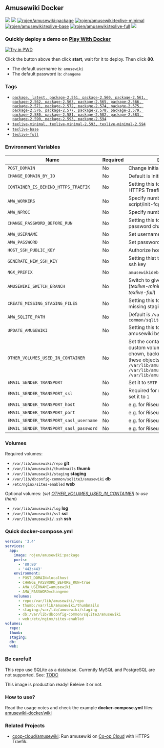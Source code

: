 ## Amusewiki Docker

[![](https://img.shields.io/docker/image-size/rojen/amusewiki/latest)](https://hub.docker.com/r/rojen/amusewiki) [![](https://img.shields.io/docker/image-size/rojen/amusewiki/texlive-minimal)](https://hub.docker.com/r/rojen/amusewiki) [![rojen/amusewiki:package](https://github.com/rojenzaman/amusewiki-docker/actions/workflows/package.yml/badge.svg)](https://github.com/rojenzaman/amusewiki-docker/actions/workflows/package.yml) [![rojen/amusewiki:texlive-minimal](https://github.com/rojenzaman/amusewiki-docker/actions/workflows/texlive-minimal.yml/badge.svg)](https://github.com/rojenzaman/amusewiki-docker/actions/workflows/texlive-minimal.yml) [![rojen/amusewiki:texlive-base](https://github.com/rojenzaman/amusewiki-docker/actions/workflows/texlive-base.yml/badge.svg)](https://github.com/rojenzaman/amusewiki-docker/actions/workflows/texlive-base.yml) [![rojen/amusewiki:texlive-full](https://github.com/rojenzaman/amusewiki-docker/actions/workflows/texlive-full.yml/badge.svg)](https://github.com/rojenzaman/amusewiki-docker/actions/workflows/texlive-full.yml) [![](https://img.shields.io/docker/pulls/rojen/amusewiki)](https://hub.docker.com/r/rojen/amusewiki)

<!--
https://badgen.net/docker/layers/rojen/amusewiki/latest/amd64?icon=docker&label=layers
-->

### Quickly deploy a demo on [Play With Docker](_testing/pwd)

[![Try in PWD](https://raw.githubusercontent.com/play-with-docker/stacks/master/assets/images/button.png)](https://labs.play-with-docker.com/?stack=https://raw.githubusercontent.com/rojenzaman/amusewiki-docker/master/_testing/pwd/package.yml&stack_name=amusewiki)

Click the button above then click **start**, wait for it to deploy. Then click **80**.

 - The default username is: `amusewiki`
 - The default password is: `changeme`

### Tags

 - [`package, latest, package-2.551, package-2.560, package-2.561, package-2.562, package-2.563, package-2.565, package-2.566, package-2.571, package-2.572, package-2.574, package-2.575, package-2.576, package-2.577, package-2.578, package-2.579, package-2.580, package-2.581, package-2.582, package-2.583, package-2.590, package-2.593, package-2.594`](https://github.com/rojenzaman/amusewiki-docker/blob/master/package/Dockerfile)
 - [`texlive-minimal, texlive-minimal-2.593, texlive-minimal-2.594`](https://github.com/rojenzaman/amusewiki-docker/blob/master/texlive-minimal/Dockerfile)
 - [`texlive-base`](https://github.com/rojenzaman/amusewiki-docker/blob/master/texlive-base/Dockerfile)
 - [`texlive-full`](https://github.com/rojenzaman/amusewiki-docker/blob/master/texlive-full/Dockerfile)

### Environment Variables

| Name | Required | Description
|---|---|---
| `POST_DOMAIN` | No | <a id="POST_DOMAIN"></a>Change initial or selected domain
| `CHANGE_DOMAIN_BY_ID` | No | <a id=""></a>Default is initial domain: `1`
| `CONTAINER_IS_BEHIND_HTTPS_TRAEFIK` | No | <a id="CHANGE_DOMAIN_BY_ID"></a>Setting this to `true` will enable HTTPS Traefik support
| `AMW_WORKERS` | No | <a id="AMW_WORKERS"></a>Specify number of process set by script/init-fcgi.pl
| `AMW_NPROC` | No | <a id=""></a>Specify number of perl-fcgi process
| `CHANGE_PASSWORD_BEFORE_RUN` | No | <a id="AMW_NPROC"></a>Setting this to `true` will enable password changing
| `AMW_USERNAME` | No | <a id="AMW_USERNAME"></a>Set username
| `AMW_PASSWORD` | No | <a id="AMW_PASSWORD"></a>Set password
| `HOST_SSH_PUBLIC_KEY` | No | <a id="HOST_SSH_PUBLIC_KEY"></a>Authorize host ssh public key
| `GENERATE_NEW_SSH_KEY` | No | <a id="GENERATE_NEW_SSH_KEY"></a>Setting thist to `true` will crate new ssh key
| `NGX_PREFIX` | No | <a id="NGX_PREFIX"></a>`amusewikidebian` or `amusewiki`
| `AMUSEWIKI_SWITCH_BRANCH` | No | <a id="AMUSEWIKI_SWITCH_BRANCH"></a>Switch to given branch before run (*texlive-minimal*, *texlive-base*, *texlive-full*)
| `CREATE_MISSING_STAGING_FILES` | No | <a id="CREATE_MISSING_STAGING_FILES"></a>Setting this to `true` will create missing staging files
| `AMW_SQLITE_PATH` | No | <a id="AMW_SQLITE_PATH"></a>Default is `/var/lib/dbconfig-common/sqlite3/amusewiki/amusewiki`
| `UPDATE_AMUSEWIKI` | No | <a id="UPDATE_AMUSEWIKI"></a>Setting this to `true` will update/pull amusewiki before start
| `OTHER_VOLUMES_USED_IN_CONTAINER` | No | <a id="OTHER_VOLUMES_USED_IN_CONTAINER"></a>Set the container path of your custom volumes. Commands like chown, backup_amw.sh will detect these objects. Example: `/var/lib/amusewiki/log, /var/lib/amusewiki/ssl, /var/lib/amusewiki/.ssh`
| `EMAIL_SENDER_TRANSPORT` | No | <a id="EMAIL_SENDER_TRANSPORT"></a>Set it to `SMTP`
| `EMAIL_SENDER_TRANSPORT_ssl` | No | <a id="EMAIL_SENDER_TRANSPORT_ssl"></a>Required for most email providers, set it to `1`
| `EMAIL_SENDER_TRANSPORT_host` | No | <a id="EMAIL_SENDER_TRANSPORT_host"></a>e.g. for Riseup `mail.riseup.net`
| `EMAIL_SENDER_TRANSPORT_port` | No | <a id="EMAIL_SENDER_TRANSPORT_port"></a>e.g. for Riseup `465`
| `EMAIL_SENDER_TRANSPORT_sasl_username` | No | <a id="EMAIL_SENDER_TRANSPORT_sasl_username"></a>e.g. for Riseup `yourname@riseup.net`
| `EMAIL_SENDER_TRANSPORT_sasl_password` | No | <a id="EMAIL_SENDER_TRANSPORT_sasl_password"></a>e.g. for Riseup `yourpass`

### Volumes

Required volumes:

 - `/var/lib/amusewiki/repo`  **git**
 - `/var/lib/amusewiki/thumbnails`  **thumb**
 - `/var/lib/amusewiki/staging` **staging**
 - `/var/lib/dbconfig-common/sqlite3/amusewiki` **db**
 - `/etc/nginx/sites-enabled` **web**

Optional volumes: (*set [OTHER_VOLUMES_USED_IN_CONTAINER](#OTHER_VOLUMES_USED_IN_CONTAINER) to use them*)

 - `/var/lib/amusewiki/log` **log**
 - `/var/lib/amusewiki/ssl` **ssl**
 - `/var/lib/amusewiki/.ssh` **ssh**

### Quick docker-compose.yml

```yaml
version: '3.4'
services:
  app:
    image: rojen/amusewiki:package
    ports:
      - '80:80'
      - '443:443'
    environment:
      - POST_DOMAIN=localhost
      - CHANGE_PASSWORD_BEFORE_RUN=true
      - AMW_USERNAME=amusewiki
      - AMW_PASSWORD=changeme
    volumes:
      - repo:/var/lib/amusewiki/repo
      - thumb:/var/lib/amusewiki/thumbnails
      - staging:/var/lib/amusewiki/staging
      - db:/var/lib/dbconfig-common/sqlite3/amusewiki
      - web:/etc/nginx/sites-enabled
volumes:
  repo:
  thumb:
  staging:
  db:
  web:
```

### Be careful!

This repo use SQLite as a database. Currently MySQL and PostgreSQL are not supported. See: [TODO](https://github.com/rojenzaman/amusewiki-docker/blob/master/TODO.md)

This image is production ready! Beleive it or not.

### How to use?

Read the usage notes and check the example **docker-compose.yml** files: [amusewiki-docker/wiki](https://github.com/rojenzaman/amusewiki-docker/wiki)

### Related Projects

 - [coop-cloud/amusewiki](https://git.coopcloud.tech/coop-cloud/amusewiki): Run amusewiki on [Co-op Cloud](https://docs.coopcloud.tech) with HTTPS Traefik.
